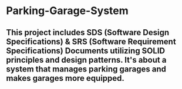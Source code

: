 # Parking-Garage-System
## This project includes SDS (Software Design Specifications) & SRS (Software Requirement Specifications) Documents utilizing SOLID principles and design patterns. It's about a system that manages parking garages and makes garages more equipped.
